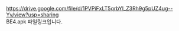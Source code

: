 https://drive.google.com/file/d/1PVPiFxLT5qrbYI_Z3Rh9g5pUZ4ug--Yv/view?usp=sharing
</br>
BE4.apk 파일링크입니다.
